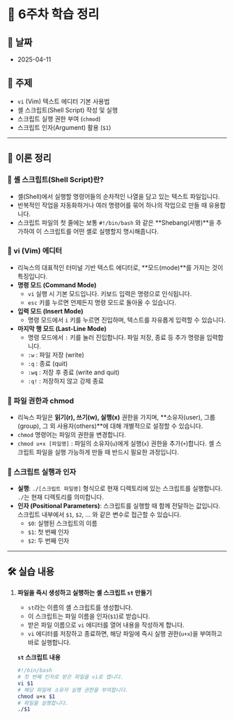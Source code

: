 # 📝 6주차 학습 정리

## 📅 날짜
- 2025-04-11

## 📌 주제
- `vi` (Vim) 텍스트 에디터 기본 사용법
- 셸 스크립트(Shell Script) 작성 및 실행
- 스크립트 실행 권한 부여 (`chmod`)
- 스크립트 인자(Argument) 활용 (`$1`)

---

## 📖 이론 정리

### 🔹 셸 스크립트(Shell Script)란?
- 셸(Shell)에서 실행할 명령어들의 순차적인 나열을 담고 있는 텍스트 파일입니다.
- 반복적인 작업을 자동화하거나 여러 명령어를 묶어 하나의 작업으로 만들 때 유용합니다.
- 스크립트 파일의 첫 줄에는 보통 `#!/bin/bash` 와 같은 **Shebang(셔뱅)**을 추가하여 이 스크립트를 어떤 셸로 실행할지 명시해줍니다.

### 🔹 vi (Vim) 에디터
- 리눅스의 대표적인 터미널 기반 텍스트 에디터로, **모드(mode)**를 가지는 것이 특징입니다.
- **명령 모드 (Command Mode)**
  - `vi` 실행 시 기본 모드입니다. 키보드 입력은 명령으로 인식됩니다.
  - `esc` 키를 누르면 언제든지 명령 모드로 돌아올 수 있습니다.
- **입력 모드 (Insert Mode)**
  - 명령 모드에서 `i` 키를 누르면 진입하며, 텍스트를 자유롭게 입력할 수 있습니다.
- **마지막 행 모드 (Last-Line Mode)**
  - 명령 모드에서 `:` 키를 눌러 진입합니다. 파일 저장, 종료 등 추가 명령을 입력합니다.
  - `:w` : 파일 저장 (write)
  - `:q` : 종료 (quit)
  - `:wq` : 저장 후 종료 (write and quit)
  - `:q!` : 저장하지 않고 강제 종료

### 🔹 파일 권한과 chmod
- 리눅스 파일은 **읽기(r), 쓰기(w), 실행(x)** 권한을 가지며, **소유자(user), 그룹(group), 그 외 사용자(others)**에 대해 개별적으로 설정할 수 있습니다.
- `chmod` 명령어는 파일의 권한을 변경합니다.
- `chmod u+x [파일명]` : 파일의 소유자(`u`)에게 실행(`x`) 권한을 추가(`+`)합니다. 셸 스크립트 파일을 실행 가능하게 만들 때 반드시 필요한 과정입니다.

### 🔹 스크립트 실행과 인자
- **실행**: `./[스크립트 파일명]` 형식으로 현재 디렉토리에 있는 스크립트를 실행합니다. `./`는 현재 디렉토리를 의미합니다.
- **인자 (Positional Parameters)**: 스크립트를 실행할 때 함께 전달하는 값입니다. 스크립트 내부에서 `$1`, `$2`, ... 와 같은 변수로 접근할 수 있습니다.
  - `$0`: 실행된 스크립트의 이름
  - `$1`: 첫 번째 인자
  - `$2`: 두 번째 인자

---

## 🛠️ 실습 내용

1. **파일을 즉시 생성하고 실행하는 셸 스크립트 `st` 만들기**
   - `st`라는 이름의 셸 스크립트를 생성합니다.
   - 이 스크립트는 파일 이름을 인자(`$1`)로 받습니다.
   - 받은 파일 이름으로 `vi` 에디터를 열어 내용을 작성하게 합니다.
   - `vi` 에디터를 저장하고 종료하면, 해당 파일에 즉시 실행 권한(`u+x`)을 부여하고 바로 실행합니다.

   **`st` 스크립트 내용**
   ```bash
   #!/bin/bash
   # 첫 번째 인자로 받은 파일을 vi로 엽니다.
   vi $1
   # 해당 파일에 소유자 실행 권한을 부여합니다.
   chmod u+x $1
   # 파일을 실행합니다.
   ./$1